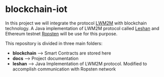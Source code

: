 # blockchain-iot
In this project we will integrate the protocol [LWM2M](https://omaspecworks.org/what-is-oma-specworks/iot/lightweight-m2m-lwm2m/) with blockchain technology. A Java implementation of LWM2M protocol called [Leshan](https://github.com/eclipse/leshan) and Ethereum testnet [Ropsten](https://ropsten.etherscan.io/) will be use for this purpose.

This repository is divided in three main folders:
* **blockchain** --> Smart Contracts are stored here
* **docs** --> Project documentation
* **leshan** --> Java Implementation of LWM2M protocol. Modified to accomplish communication with Ropsten network